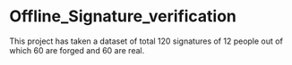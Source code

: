 # Offline_Signature_verification
This project has taken a dataset of total 120 signatures of 12 people out of which 60 are forged and 60 are real.
